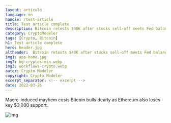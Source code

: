 ```yaml
---
layout: articulo
language: en
handle: /test-article
title: Test article complete
description: Bitcoin retests $40K after stocks sell-off meets Fed balance sheet bust
category: CryptoModeler
tags: [Crypto, Bitcoin]
h1: Test article complete
hero: header.jpg
altheader:  Bitcoin retests $40K after stocks sell-off meets Fed balance sheet bust
img1: app-home.jpg
img2: bg-cryptos-min.webp
img3: workflows-crypto.webp
autor: Crypto Modeler
copyright: Crypto Modeler
excerpt_separator: <!-- excerpt -->
date: 2022-03-26
---
```


Macro-induced mayhem costs Bitcoin bulls dearly as Ethereum also loses key $3,000 support.

<!-- excerpt -->

![img](https://images.cointelegraph.com/images/960_aHR0cHM6Ly9zMy5jb2ludGVsZWdyYXBoLmNvbS91cGxvYWRzLzIwMjItMDQvYTAzZTUzNDQtOGQxOC00NGEwLTgzZWYtZjRmZDg0MzUyYmM4LmpwZw==.jpg)